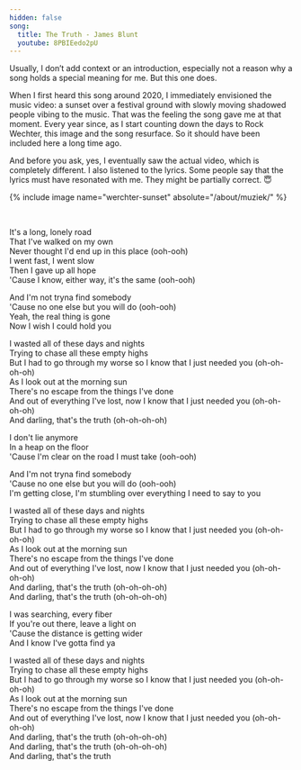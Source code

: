```yaml
---    
hidden: false    
song:    
  title: The Truth - James Blunt  
  youtube: 8PBIEedo2pU
---    
```


Usually, I don’t add context or an introduction, especially not a reason why a song holds a special meaning for me. But this one does.

When I first heard this song around 2020, I immediately envisioned the music video: a sunset over a festival ground with slowly moving shadowed people vibing to the music. That was the feeling the song gave me at that moment. Every year since, as I start counting down the days to Rock Wechter, this image and the song resurface. So it should have been included here a long time ago.

And before you ask, yes, I eventually saw the actual video, which is completely different. I also listened to the lyrics. Some people say that the lyrics must have resonated with me. They might be partially correct. 😇

{% include image name="werchter-sunset" absolute="/about/muziek/" %}

&nbsp;

It's a long, lonely road  
That I've walked on my own  
Never thought I'd end up in this place (ooh-ooh)  
I went fast, I went slow  
Then I gave up all hope  
'Cause I know, either way, it's the same (ooh-ooh)  
  
And I'm not tryna find somebody  
'Cause no one else but you will do (ooh-ooh)  
Yeah, the real thing is gone  
Now I wish I could hold you  
  
I wasted all of these days and nights  
Trying to chase all these empty highs  
But I had to go through my worse so I know that I just needed you (oh-oh-oh-oh)  
As I look out at the morning sun  
There's no escape from the things I've done  
And out of everything I've lost, now I know that I just needed you (oh-oh-oh-oh)  
And darling, that's the truth (oh-oh-oh-oh)  
  
I don't lie anymore  
In a heap on the floor  
'Cause I'm clear on the road I must take (ooh-ooh)  
  
And I'm not tryna find somebody  
'Cause no one else but you will do (ooh-ooh)  
I'm getting close, I'm stumbling over everything I need to say to you  
  
I wasted all of these days and nights  
Trying to chase all these empty highs  
But I had to go through my worse so I know that I just needed you (oh-oh-oh-oh)  
As I look out at the morning sun  
There's no escape from the things I've done  
And out of everything I've lost, now I know that I just needed you (oh-oh-oh-oh)  
And darling, that's the truth (oh-oh-oh-oh)  
And darling, that's the truth (oh-oh-oh-oh)  
  
I was searching, every fiber  
If you're out there, leave a light on  
'Cause the distance is getting wider  
And I know I've gotta find ya  
  
I wasted all of these days and nights  
Trying to chase all these empty highs  
But I had to go through my worse so I know that I just needed you (oh-oh-oh-oh)  
As I look out at the morning sun  
There's no escape from the things I've done  
And out of everything I've lost, now I know that I just needed you (oh-oh-oh-oh)  
And darling, that's the truth (oh-oh-oh-oh)  
And darling, that's the truth (oh-oh-oh-oh)  
And darling, that's the truth